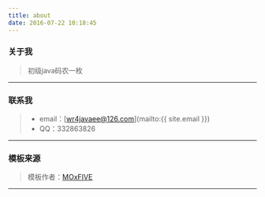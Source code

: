 ```yaml
---
title: about
date: 2016-07-22 10:18:45
---
```


### 关于我

>
>初级java码农一枚

---

### 联系我
> * email：[wr4javaee@126.com](mailto:{{ site.email }})
> * QQ：332863826

---

### 模板来源
>
>模板作者：[MOxFIVE](http://moxfive.xyz/)

---